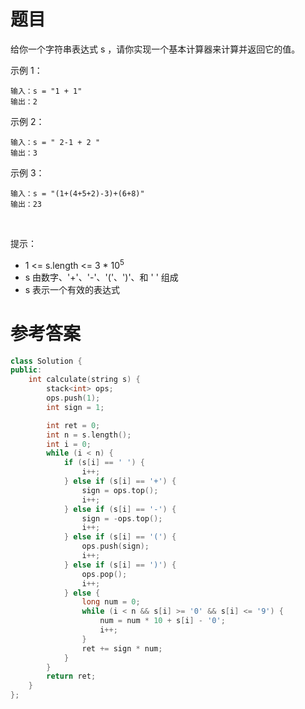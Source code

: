 # 题目
给你一个字符串表达式 s ，请你实现一个基本计算器来计算并返回它的值。

示例 1：

    输入：s = "1 + 1"
    输出：2
示例 2：

    输入：s = " 2-1 + 2 "
    输出：3
示例 3：

    输入：s = "(1+(4+5+2)-3)+(6+8)"
    输出：23
 

提示：

* 1 <= s.length <= 3 * 10<sup>5</sup>
* s 由数字、'+'、'-'、'('、')'、和 ' ' 组成
* s 表示一个有效的表达式

# 参考答案
```c++
class Solution {
public:
    int calculate(string s) {
        stack<int> ops;
        ops.push(1);
        int sign = 1;

        int ret = 0;
        int n = s.length();
        int i = 0;
        while (i < n) {
            if (s[i] == ' ') {
                i++;
            } else if (s[i] == '+') {
                sign = ops.top();
                i++;
            } else if (s[i] == '-') {
                sign = -ops.top();
                i++;
            } else if (s[i] == '(') {
                ops.push(sign);
                i++;
            } else if (s[i] == ')') {
                ops.pop();
                i++;
            } else {
                long num = 0;
                while (i < n && s[i] >= '0' && s[i] <= '9') {
                    num = num * 10 + s[i] - '0';
                    i++;
                }
                ret += sign * num;
            }
        }
        return ret;
    }
};

